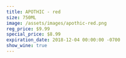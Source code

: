 ```yaml
---
title: APOTHIC - red
size: 750ML
image: /assets/images/apothic-red.png
reg_price: $9.99
special_price: $8.99
expiration_date: 2018-12-04 00:00:00 -0700
show_wine: true
---
```


